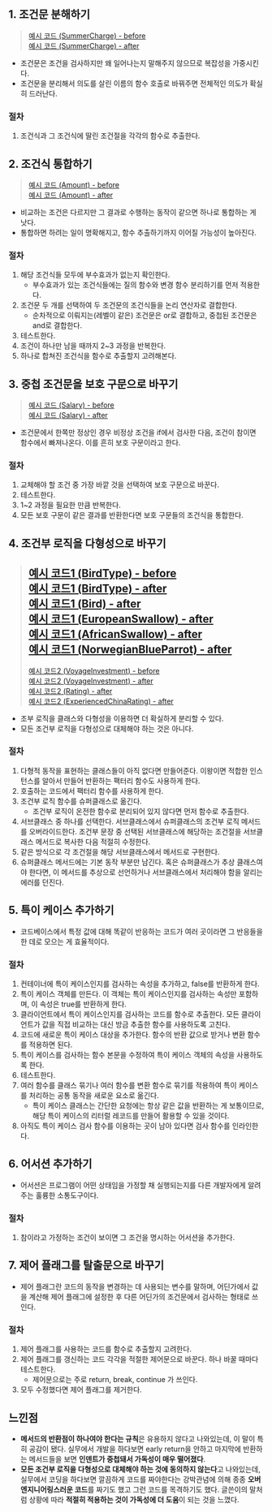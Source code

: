 ## 1. 조건문 분해하기
> [예시 코드 (SummerCharge) - before ](/src/main/java/study/refactoring/ch10/decomposeConditional/before/SummerCharge.java) <br>
> [예시 코드 (SummerCharge) - after ](/src/main/java/study/refactoring/ch10/decomposeConditional/after/SummerCharge.java) <br>
- 조건문은 조건을 검사하지만 왜 일어나는지 말해주지 않으므로 복잡성을 가중시킨다.
- 조건문을 분리해서 의도를 살린 이름의 함수 호출로 바꿔주면 전체적인 의도가 확실히 드러난다.

### 절차
1. 조건식과 그 조건식에 딸린 조건절을 각각의 함수로 추출한다.

## 2. 조건식 통합하기
> [예시 코드 (Amount) - before ](/src/main/java/study/refactoring/ch10/consolidateConditionalExpression/before/Amount.java) <br>
> [예시 코드 (Amount) - after ](/src/main/java/study/refactoring/ch10/consolidateConditionalExpression/after/Amount.java) <br>
- 비교하는 조건은 다르지만 그 결과로 수행하는 동작이 같으면 하나로 통합하는 게 낫다.
- 통합하면 하려는 일이 명확해지고, 함수 추출하기까지 이어질 가능성이 높아진다.

### 절차
1. 해당 조건식들 모두에 부수효과가 없는지 확인한다.
    - 부수효과가 있는 조건식들에는 질의 함수와 변경 함수 분리하기를 먼저 적용한다.
2. 조건문 두 개를 선택하여 두 조건문의 조건식들을 논리 연산자로 결합한다.
    - 순차적으로 이뤄지는(레벨이 같은) 조건문은 or로 결합하고, 중첩된 조건문은 and로 결합한다.
3. 테스트한다.
4. 조건이 하나만 남을 때까지 2~3 과정을 반복한다.
5. 하나로 합쳐진 조건식을 함수로 추출할지 고려해본다.

## 3. 중첩 조건문을 보호 구문으로 바꾸기
> [예시 코드 (Salary) - before ](/src/main/java/study/refactoring/ch10/replaceNestedConditionalWithGuardClauses/before/Salary.java) <br>
> [예시 코드 (Salary) - after ](/src/main/java/study/refactoring/ch10/replaceNestedConditionalWithGuardClauses/after/Salary.java) <br>
- 조건문에서 한쪽만 정상인 경우 비정상 조건을 if에서 검사한 다음, 조건이 참이면 함수에서 빠져나온다. 이를 흔히 보호 구문이라고 한다.

### 절차
1. 교체해야 할 조건 중 가장 바깥 것을 선택하여 보호 구문으로 바꾼다.
2. 테스트한다.
3. 1~2 과정을 필요한 만큼 반복한다.
4. 모든 보호 구문이 같은 결과를 반환한다면 보호 구문들의 조건식을 통합한다.

## 4. 조건부 로직을 다형성으로 바꾸기
> [예시 코드1 (BirdType) - before ](/src/main/java/study/refactoring/ch10/replaceConditionalWithPolymorphism/before/BirdType.java) <br>
> [예시 코드1 (BirdType) - after ](/src/main/java/study/refactoring/ch10/replaceConditionalWithPolymorphism/after/BirdType.java) <br>
> [예시 코드1 (Bird) - after ](/src/main/java/study/refactoring/ch10/replaceConditionalWithPolymorphism/after/Bird.java) <br>
> [예시 코드1 (EuropeanSwallow) - after ](/src/main/java/study/refactoring/ch10/replaceConditionalWithPolymorphism/after/EuropeanSwallow.java) <br>
> [예시 코드1 (AfricanSwallow) - after ](/src/main/java/study/refactoring/ch10/replaceConditionalWithPolymorphism/after/AfricanSwallow.java) <br>
> [예시 코드1 (NorwegianBlueParrot) - after ](/src/main/java/study/refactoring/ch10/replaceConditionalWithPolymorphism/after/NorwegianBlueParrot.java) <br>
> ---
> [예시 코드2 (VoyageInvestment) - before ](/src/main/java/study/refactoring/ch10/replaceConditionalWithPolymorphism/before/VoyageInvestment.java) <br>
> [예시 코드2 (VoyageInvestment) - after ](/src/main/java/study/refactoring/ch10/replaceConditionalWithPolymorphism/after/VoyageInvestment.java) <br>
> [예시 코드2 (Rating) - after ](/src/main/java/study/refactoring/ch10/replaceConditionalWithPolymorphism/after/Rating.java) <br>
> [예시 코드2 (ExperiencedChinaRating) - after ](/src/main/java/study/refactoring/ch10/replaceConditionalWithPolymorphism/after/ExperiencedChinaRating.java) <br>
- 조부 로직을 클래스와 다형성을 이용하면 더 확실하게 분리할 수 있다.
- 모든 조건부 로직을 다형성으로 대체해야 하는 것은 아니다.

### 절차
1. 다형적 동작을 표현하는 클래스들이 아직 없다면 만들어준다. 이왕이면 적합한 인스턴스를 알아서 만들어 반환하는 팩터리 함수도 사용하게 한다.
2. 호출하는 코드에서 팩터리 함수를 사용하게 한다.
3. 조건부 로직 함수를 슈퍼클래스로 옮긴다.
   - 조건부 로직이 온전한 함수로 분리되어 있지 않다면 먼저 함수로 추출한다.
4. 서브클래스 중 하나를 선택한다. 서브클래스에서 슈퍼클래스의 조건부 로직 메서드를 오버라이드한다. 조건부 문장 중 선택된 서브클래스에 해당하는 조건절을 서브클래스 메서드로 복사한 다음 적절히 수정한다.
5. 같은 방식으로 각 조건절을 해당 서브클래스에서 메서드로 구현한다.
6. 슈퍼클래스 메서드에는 기본 동작 부분만 남긴다. 혹은 슈퍼클래스가 추상 클래스여야 한다면, 이 메서드를 추상으로 선언하거나 서브클래스에서 처리해야 함을 알리는 에러를 던진다.

## 5. 특이 케이스 추가하기
- 코드베이스에서 특정 값에 대해 똑같이 반응하는 코드가 여러 곳이라면 그 반응들을 한 데로 모으는 게 효율적이다.

### 절차
1. 컨테이너에 특이 케이스인지를 검사하는 속성을 추가하고, false를 반환하게 한다.
2. 특이 케이스 객체를 만든다. 이 객체는 특이 케이스인지를 검사하는 속성만 포함하며, 이 속성은 true를 반환하게 한다.
3. 클라이언트에서 특이 케이스인지를 검사하는 코드를 함수로 추출한다. 모든 클라이언트가 값을 직접 비교하는 대신 방금 추출한 함수를 사용하도록 고친다.
4. 코드에 새로운 특이 케이스 대상을 추가한다. 함수의 반환 값으로 받거나 변환 함수를 적용하면 된다.
5. 특이 케이스를 검사하는 함수 본문을 수정하여 특이 케이스 객체의 속성을 사용하도록 한다.
6. 테스트한다.
7. 여러 함수를 클래스 묶기나 여러 함수를 변환 함수로 묶기를 적용하여 특이 케이스를 처리하는 공통 동작을 새로운 요소로 옮긴다.
   - 특이 케이스 클래스는 간단한 요청에는 항상 같은 값을 반환하는 게 보통이므로, 해당 특이 케이스의 리터럴 레코드를 만들어 활용할 수 있을 것이다.
8. 아직도 특이 케이스 검사 함수를 이용하는 곳이 남아 있다면 검사 함수를 인라인한다.

## 6. 어서션 추가하기
- 어서션은 프로그램이 어떤 상태임을 가정할 채 실행되는지를 다른 개발자에게 알려주는 훌륭한 소통도구이다.

### 절차
1. 참이라고 가정하는 조건이 보이면 그 조건을 명시하는 어서션을 추가한다.

## 7. 제어 플래그를 탈출문으로 바꾸기
- 제어 플래그란 코드의 동작을 변경하는 데 사용되는 변수를 말하며, 어딘가에서 값을 계산해 제어 플래그에 설정한 후 다른 어딘가의 조건문에서 검사하는 형태로 쓰인다.

### 절차
1. 제어 플래그를 사용하는 코드를 함수로 추출할지 고려한다.
2. 제어 플래그를 갱신하는 코드 각각을 적절한 제어문으로 바꾼다. 하나 바꿀 때마다 테스트한다.
   - 제어문으로는 주로 return, break, continue 가 쓰인다.
3. 모두 수정했다면 제어 플래그를 제거한다.

## 느낀점
- **메서드의 반환점이 하나여야 한다는 규칙**은 유용하지 않다고 나와있는데, 이 말이 특히 공감이 됐다. 실무에서 개발을 하다보면 early return을 안하고 마지막에 반환하는 메서드들을 보면 **인덴트가 중첩돼서 가독성이 매우 떨어졌다**.
- **모든 조건부 로직을 다형성으로 대체해야 하는 것에 동의하지 않는다**고 나와있는데, 실무에서 코딩을 하다보면 깔끔하게 코드를 짜야한다는 강박관념에 의해 종종 **오버엔지니어링스러운 코드**를 짜기도 했고 그런 코드를 목격하기도 했다. 글쓴이의 말처럼 상황에 따라 **적절히 적용하는 것이 가독성에 더 도움**이 되는 것을 느꼈다. 


